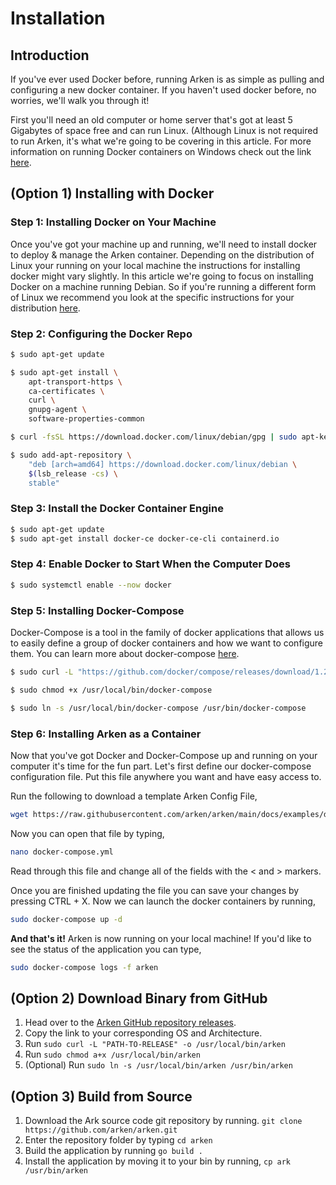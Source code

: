 # Installation
## Introduction
If you've ever used Docker before, running Arken is as simple as pulling and configuring
a new docker container. If you haven't used docker before, no worries, we'll walk you
through it!

First you'll need an old computer or home server that's got at least 5 Gigabytes of space
free and can run Linux. (Although Linux is not required to run Arken, it's what we're going
to be covering in this article. For more information on running Docker containers on Windows
check out the link [here](https://docs.docker.com/docker-for-windows/).

## (Option 1) Installing with Docker
### Step 1: Installing Docker on Your Machine
Once you've got your machine up and running, we'll need to install docker to deploy & manage the Arken container. Depending on the distribution of Linux your running on your local machine the instructions for installing docker might vary slightly. In this article we're going to focus on installing Docker on a machine running Debian. So if you're running a different form of Linux we recommend you look at the specific instructions for your distribution [here](https://docs.docker.com/engine/install/).

### Step 2: Configuring the Docker Repo
```bash
$ sudo apt-get update

$ sudo apt-get install \
    apt-transport-https \
    ca-certificates \
    curl \
    gnupg-agent \
    software-properties-common

$ curl -fsSL https://download.docker.com/linux/debian/gpg | sudo apt-key add -

$ sudo add-apt-repository \
    "deb [arch=amd64] https://download.docker.com/linux/debian \
    $(lsb_release -cs) \
    stable"
```

### Step 3: Install the Docker Container Engine
```bash
$ sudo apt-get update
$ sudo apt-get install docker-ce docker-ce-cli containerd.io
```

### Step 4: Enable Docker to Start When the Computer Does
```bash
$ sudo systemctl enable --now docker
```

### Step 5: Installing Docker-Compose
Docker-Compose is a tool in the family of docker applications that allows us to easily define a group of docker containers and how we want to configure them. You can learn more about docker-compose [here](https://docs.docker.com/compose/).

```bash
$ sudo curl -L "https://github.com/docker/compose/releases/download/1.29.2/docker-compose-$(uname -s)-$(uname -m)"\-o /usr/local/bin/docker-compose

$ sudo chmod +x /usr/local/bin/docker-compose

$ sudo ln -s /usr/local/bin/docker-compose /usr/bin/docker-compose
```

### Step 6: Installing Arken as a Container
Now that you've got Docker and Docker-Compose up and running on your computer it's time for the fun part. Let's first define our docker-compose configuration file. Put this file anywhere you want and have easy access to.

Run the following to download a template Arken Config File,
```bash
wget https://raw.githubusercontent.com/arken/arken/main/docs/examples/docker-compose.yml
```

Now you can open that file by typing,
```bash
nano docker-compose.yml
```

Read through this file and change all of the fields with the < and > markers.

Once you are finished updating the file you can save your changes by pressing CTRL + X.
Now we can launch the docker containers by running,
```bash
sudo docker-compose up -d
```

**And that's it!** Arken is now running on your local machine! If you'd like to see the status of the application you can type,
```bash
sudo docker-compose logs -f arken
```

## (Option 2) Download Binary from GitHub
1. Head over to the [Arken GitHub repository releases](https://github.com/arken/arken/releases).
2. Copy the link to your corresponding OS and Architecture.
3. Run `sudo curl -L "PATH-TO-RELEASE" -o /usr/local/bin/arken`
4. Run `sudo chmod a+x /usr/local/bin/arken`
5. (Optional) Run `sudo ln -s /usr/local/bin/arken /usr/bin/arken`

## (Option 3) Build from Source
1. Download the Ark source code git repository by running. `git clone https://github.com/arken/arken.git`
2. Enter the repository folder by typing `cd arken`
3. Build the application by running `go build .`
4. Install the application by moving it to your bin by running, `cp ark /usr/bin/arken`
